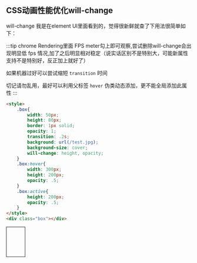 ## CSS动画性能优化will-change

will-change 我是在element UI里面看到的，觉得很新鲜就查了下用法很简单如下：

:::tip
chrome Rendering里面 FPS meter勾上即可观察,尝试删除will-change会出现明显低 fps 情况,加了之后明显相对稳定（说实话区别不是特别大，可能新属性支持不是特别好，反正加上就好了）

如果机器过好可以尝试缩短  `transition` 时间

切记请勿乱用，最好可以利用父标签 `hover` 伪类动态添加，更不能全局添加此属性
:::

```html
<style>
    .box{
        width: 50px;
        height: 80px;
        border: 1px solid;
        opacity: 1;
        transition: .2s;
        background: url(/test.jpg);
        background-size: cover;
        will-change: height, opacity;
    }
    .box:hover{
        width: 300px;
        height: 200px;
        opacity: .5;
    }
    .box:active{
        height: 200px;
        opacity: .5;
    }
</style>
<div class="box"></div>
```

<style>
    .box{
        width: 50px;
        height: 80px;
        border: 1px solid;
        opacity: 1;
        transition: .2s;
        background: url(/test.jpg);
        background-size: cover;
        will-change: height, opacity;
    }
    .box:hover{
        width: 300px;
        height: 200px;
        opacity: .5;
    }
    .box:active{
        height: 200px;
        opacity: .5;
    }
</style>
<div class="box"></div>
